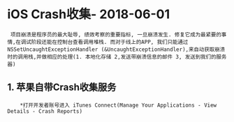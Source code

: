 # iOS Crash收集- 2018-06-01
     项目崩溃是程序员的最大耻辱, 绩效考察的重要指标, 一旦崩溃发生. 修复它成为最紧要的事情,在调试阶段还能在控制台查看调用堆栈. 而对于线上的APP, 我们只能通过 NSSetUncaughtExceptionHandler (&UncaughtExceptionHandler),来自动获取崩溃时的调用栈,并做相应的处理(1. 本地化存储 2,发送带崩溃信息的邮件 3, 发送到我们的服务器)
     
##  1. 苹果自带Crash收集服务
        *打开开发者账号进入 iTunes Connect(Manage Your Applications - View Details - Crash Reports)
        


    

